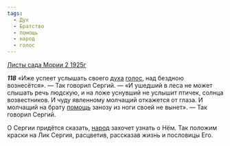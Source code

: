 ```yaml
---
tags:
  - Дух
  - Братство
  - помощь
  - народ
  - голос
---
```


[Листы сада Мории 2 1925г](https://127.0.0.1:4002/agni/1925)

___118___
«Иже успеет услышать своего [духа](../../../tags/#Дух) [голос](../../../tags/#голос), над бездною вознесётся». — Так говорил Сергий. — «И ушедший в леса не может слышать речь людскую, и на ложе уснувший не услышит птичек, солнца возвестников. И чуду явленному молчащий откажется от глаза. И молчащий на брату [помощь](../../../tags/#помощь) занозу из ноги своей не вынет». — Так говорил Сергий.   

О Сергии придётся сказать, [народ](../../../tags/#народ) захочет узнать о Нём. Так положим краски на Лик Сергия, расцветив, рассказав жизнь и пословицы Его.   

